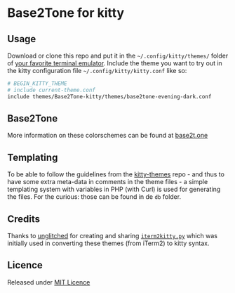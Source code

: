 # Base2Tone for kitty

## Usage
Download or clone this repo and put it in the `~/.config/kitty/themes/` folder of [your favorite terminal emulator](https://sw.kovidgoyal.net/kitty/).
Include the theme you want to try out in the kitty configuration file `~/.config/kitty/kitty.conf` like so:

```sh
# BEGIN_KITTY_THEME
# include current-theme.conf
include themes/Base2Tone-kitty/themes/base2tone-evening-dark.conf
```

## Base2Tone
More information on these colorschemes can be found at [base2t.one](https://base2t.one)

## Templating
To be able to follow the guidelines from the [kitty-themes](https://github.com/kovidgoyal/kitty-themes) repo - and thus to have some extra meta-data in comments in the theme files - a simple templating system with variables in PHP (with Curl) is used for generating the files. For the curious: those can be found in de `db` folder.

## Credits
Thanks to [unglitched](https://github.com/unglitched) for creating and sharing [`iterm2kitty.py`](https://gist.github.com/atelierbram/a1389a9a9a825b933dd8ae88220fc5fd) which was initially used in converting these themes (from iTerm2) to kitty syntax.

## Licence
Released under [MIT Licence](https://atelierbram.mit-license.org)
